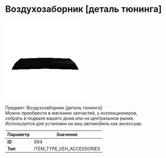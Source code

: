 # Воздухозаборник [деталь тюнинга]

![Item Image](../img/894.webp?raw=true)

Предмет: Воздухозаборник [деталь тюнинга]<br>Можно приобрести в магазине запчастей, у коллекционеров,<br>собрать в подвале вашего дома или на центральном рынке.<br>Используется для установки на ваш автомобиль как аксессуар.


| Параметр | Значение |
|----------|----------|
| **ID** | 894 |
| **Тип** | ITEM_TYPE_VEH_ACCESSORIES |


